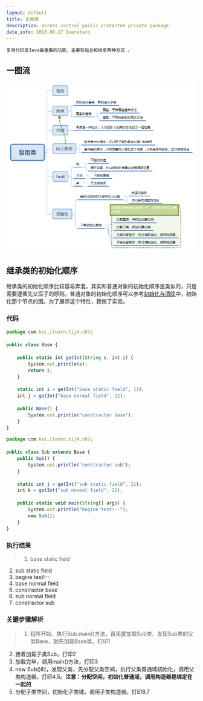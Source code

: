 ```yaml
---
layout: default
title: 复用类
description: access control public protected private package
date_info: 2018.08.17 Queretaro
---
```


    复用代码是Java最重要的功能，主要有组合和继承两种方式 。

## 一图流

![reusing](reusing/reusing.png)

## 继承类的初始化顺序

继承类的初始化顺序比较容易弄混，其实和普通对象的初始化顺序是类似的，只是需要遵循先父后子的原则。普通对象的初始化顺序可以参考[初始化与清除](gc.html)中，初始化那个节点的图。为了展示这个特性，我做了实验。
### 代码

```js
package com.kai.ilearn.tij4.ch7;

public class Base {

    public static int getInt(String s, int i) {
        System.out.println(s);
        return i;
    }

    static int i = getInt("base static field", 11);
    int j = getInt("base normal field", 12);

    public Base() {
        System.out.println("constractor base");
    }
}
```

```js
package com.kai.ilearn.tij4.ch7;

public class Sub extends Base {
    public Sub() {
        System.out.println("constractor sub");
    }

    static int j = getInt("sub static field", 21);
    int k = getInt("sub normal field", 22);

    public static void main(String[] args) {
        System.out.println("begine test!--");
        new Sub();
    }
}
```

### 执行结果
> 1. base static field
2. sub static field
3. begine test!--
4. base normal field
5. constractor base
6. sub normal field
7. constractor sub

### 关键步骤解析
> 1. 程序开始，执行Sub.main()方法，首先要加载Sub类，发现Sub类的父类Base，就先加载Base类。打印1
2. 接着加载子类Sub。打印2
3. 加载完毕，调用main()方法，打印3
4. new Sub()时，发现父类，先分配父类空间，执行父类普通域初始化，调用父类构造器。打印4.5。**注意：分配空间，初始化普通域，调用构造器是绑定在一起的**
5. 分配子类空间，初始化子类域，调用子类构造器。打印6.7
